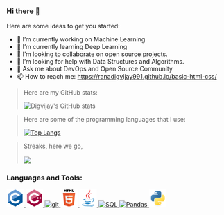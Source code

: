 ### Hi there 👋

Here are some ideas to get you started:

- 🔭 I’m currently working on Machine Learning
- 🌱 I’m currently learning Deep Learning
- 👯 I’m looking to collaborate on open source projects.
- 🤔 I’m looking for help with Data Structures and Algorithms.
- 💬 Ask me about DevOps and Open Source Community
- 📫 How to reach me: https://ranadigvijay991.github.io/basic-html-css/

>Here are my GitHub stats:
>
>![Digvijay's GitHub stats](https://github-readme-stats.vercel.app/api?username=ranadigvijay991&theme=midnight-purple&show_icons=true)


>Here are some of the programming languages that I use:
>
>>
>[![Top Langs](https://github-readme-stats.vercel.app/api/top-langs/?username=ranadigvijay991&theme=midnight-purple&layout=compact)](https://github.com/ranadigvijay991/github-readme-stats)

>Streaks, here we go,
>
><p><img align="center" src="https://github-readme-streak-stats.herokuapp.com/?user=ranadigvijay991&theme=midnight-purple" /></p>


<h3 align="left">Languages and Tools:</h3>
<p align="left"> <a href="https://www.cprogramming.com/" target="_blank"> <img src="https://raw.githubusercontent.com/devicons/devicon/master/icons/c/c-original.svg" alt="c" width="40" height="40"/> </a> <a href="https://www.w3schools.com/cpp/" target="_blank"> <img src="https://raw.githubusercontent.com/devicons/devicon/master/icons/cplusplus/cplusplus-original.svg" alt="cplusplus" width="40" height="40"/> </a> <a href="https://git-scm.com/" target="_blank"> <img src="https://www.vectorlogo.zone/logos/git-scm/git-scm-icon.svg" alt="git" width="40" height="40"/> </a> <a href="https://www.w3.org/html/" target="_blank"> <img src="https://raw.githubusercontent.com/devicons/devicon/master/icons/html5/html5-original-wordmark.svg" alt="html5" width="40" height="40"/> </a> <a href="https://www.java.com" target="_blank"> <img src="https://raw.githubusercontent.com/devicons/devicon/master/icons/java/java-original.svg" alt="java" width="40" height="40"/> </a> <a href="https://www.w3schools.com/sql/" target="_blank"> <img src="https://1000logos.net/wp-content/uploads/2020/08/MySQL-Logo-640x400.png" alt="SQL" width="40" height="40"/> </a><a href="https://en.wikipedia.org/wiki/Pandas_(software)" target="_blank"> <img src="https://www.pinclipart.com/picdir/middle/367-3678882_python-logo-clipart-easy-pandas-python-logo-png.png" alt="Pandas" width="40" height="40"/> </a> <a href="https://www.python.org" target="_blank"> <img src="https://raw.githubusercontent.com/devicons/devicon/master/icons/python/python-original.svg" alt="python" width="40" height="40"/> </a> </p>
